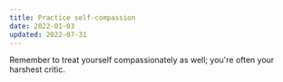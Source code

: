```yaml
---
title: Practice self-compassion
date: 2022-01-03
updated: 2022-07-31
---
```


Remember to treat yourself compassionately as well; you're often your harshest critic.

<!--more-->
